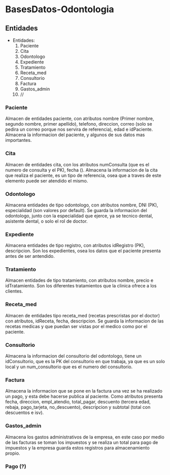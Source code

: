 # BasesDatos-Odontologia

## Entidades
  
  * Entidades:
    1. Paciente
    2. Cita
    3. Odontologo
    4. Expediente
    5. Tratamiento
    6. Receta_med
    7. Consultorio
    8. Factura
    9. Gastos_admin
    10.  //

  ### Paciente 
  Almacen de entidades paciente, con atributos nombre (Primer nombre, segundo nombre, primer apellido), telefono, direccion, correo (solo se pedira un correo porque nos servira de referencia), edad e idPaciente. Almacena la informacion del paciente, y algunos de sus datos mas importantes.
  
  ### Cita
  Almacen de entidades cita, con los atributos numConsulta (que es el numero de consulta y el PK), fecha (). Almacena la informacion de la cita que realiza el paciente, es un tipo de referencia, osea que a traves de este elemento puede ser atendido el mismo.
  
  ### Odontologo
  Almacena entidades de tipo odontologo, con atributos nombre, DNI (PK), especialidad (son valores por default). Se guarda la informacion del odontologo, junto con la especialidad que ejerce, ya se tecnico dental, asistente dental, o solo el rol de doctor.
  
  ### Expediente
  Almacena entidades de tipo registro, con atributos idRegistro (PK), descripcion. Son los expedientes, osea los datos que el paciente presenta antes de ser antendido.
  
  ### Tratamiento
  Almacen entidades de tipo tratamiento, con atributos nombre, precio e idTratamiento. Son los diferentes tratamientos que la clinica ofrece a los clientes.
  
  ### Receta_med
  Almacen de entidades tipo receta_med (recetas prescristas por el doctor) con atributos, idReceta, fecha, descripcion. Se guarda la informacion de las recetas medicas y que puedan ser vistas por el medico como por el paciente.
  
  ### Consultorio
  Almacena la informacion del consultorio del odontologo, tiene un idConsultorio, que es la PK del consultorio en que trabaja, ya que es un solo local y un num_consultorio que es el numero del consultorio. 
  
  ### Factura
  Almacena la informacion que se pone en la factura una vez se ha realizado un pago, y esta debe hacerse publica al paciente. Como atributos presenta fecha, direccion, empl_atendio, total_pagar, descuento (tercera edad, rebaja, pago_tarjeta, no_descuento), descripcion y subtotal (total con descuentos e isv).
  
  ### Gastos_admin
  Almacena los gastos administrativos de la empresa, en este caso por medio de las facturas se toman los impuestos y se realiza un total para pago de impuestos y la empresa guarda estos registros para almacenamiento propio.
  
  ### Pago (?)
  
  
  

    
